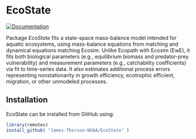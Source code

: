 # EcoState

[![Documentation](https://img.shields.io/badge/documentation-EcoState-orange.svg?colorB=E91E63)](https://james-thorson-noaa.github.io/EcoState/)

Package _EcoState_ fits a state-space mass-balance model intended for aquatic ecosystems, using mass-balance equations from matching and dynamical equations matching Ecosim.  Unlike Ecopath with Ecosim (EwE), it fits both biological parameters (e.g., equilibrium biomass and predator-prey vulnerability) and measurement parameters (e.g., catchability coefficients) via fit to time-series data.  It also estimates additional process errors representing nonstationarity in growth efficiency, ecotrophic efficient, migration, or other unmodeled processes.    

## Installation

EcoState can be installed from GitHub using:

``` r
library(remotes)
install_github( "James-Thorson-NOAA/EcoState" )
```
